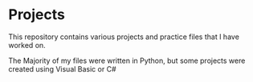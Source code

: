 # Projects
This repository contains various projects and practice files that I have worked on. 

The Majority of my files were written in Python, but some projects were created using Visual Basic or C#


